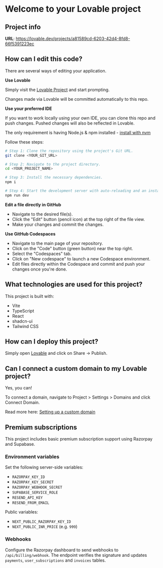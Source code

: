 # Welcome to your Lovable project

## Project info

**URL**: https://lovable.dev/projects/a81589cd-6203-42d4-8fd8-66f5391223ec

## How can I edit this code?

There are several ways of editing your application.

**Use Lovable**

Simply visit the [Lovable Project](https://lovable.dev/projects/a81589cd-6203-42d4-8fd8-66f5391223ec) and start prompting.

Changes made via Lovable will be committed automatically to this repo.

**Use your preferred IDE**

If you want to work locally using your own IDE, you can clone this repo and push changes. Pushed changes will also be reflected in Lovable.

The only requirement is having Node.js & npm installed - [install with nvm](https://github.com/nvm-sh/nvm#installing-and-updating)

Follow these steps:

```sh
# Step 1: Clone the repository using the project's Git URL.
git clone <YOUR_GIT_URL>

# Step 2: Navigate to the project directory.
cd <YOUR_PROJECT_NAME>

# Step 3: Install the necessary dependencies.
npm i

# Step 4: Start the development server with auto-reloading and an instant preview.
npm run dev
```

**Edit a file directly in GitHub**

- Navigate to the desired file(s).
- Click the "Edit" button (pencil icon) at the top right of the file view.
- Make your changes and commit the changes.

**Use GitHub Codespaces**

- Navigate to the main page of your repository.
- Click on the "Code" button (green button) near the top right.
- Select the "Codespaces" tab.
- Click on "New codespace" to launch a new Codespace environment.
- Edit files directly within the Codespace and commit and push your changes once you're done.

## What technologies are used for this project?

This project is built with:

- Vite
- TypeScript
- React
- shadcn-ui
- Tailwind CSS

## How can I deploy this project?

Simply open [Lovable](https://lovable.dev/projects/a81589cd-6203-42d4-8fd8-66f5391223ec) and click on Share -> Publish.

## Can I connect a custom domain to my Lovable project?

Yes, you can!

To connect a domain, navigate to Project > Settings > Domains and click Connect Domain.

Read more here: [Setting up a custom domain](https://docs.lovable.dev/tips-tricks/custom-domain#step-by-step-guide)

## Premium subscriptions

This project includes basic premium subscription support using Razorpay and Supabase.

### Environment variables

Set the following server-side variables:

- `RAZORPAY_KEY_ID`
- `RAZORPAY_KEY_SECRET`
- `RAZORPAY_WEBHOOK_SECRET`
- `SUPABASE_SERVICE_ROLE`
- `RESEND_API_KEY`
- `RESEND_FROM_EMAIL`

Public variables:

- `NEXT_PUBLIC_RAZORPAY_KEY_ID`
- `NEXT_PUBLIC_INR_PRICE` (e.g. `999`)

### Webhooks

Configure the Razorpay dashboard to send webhooks to `/api/billing/webhook`. The endpoint verifies the signature and updates `payments`, `user_subscriptions` and `invoices` tables.

